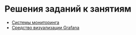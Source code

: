 # Решения заданий к занятиям
- [Системы мониторинга](10-monitoring-02-systems/README.md)
- [Средство визуализации Grafana](10-monitoring-03-grafana/README.md)
